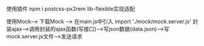 使用插件 npm i postcss-px2rem  lib-flexible实现适配

使用Mock-->
下载Mock --> 在main.js中引入 import './mock/mock.server.js'
封装ajax-->调用封装的ajax函数(写接口)-->写json数据(data.json)-->写mock.server.js文件-->发送请求